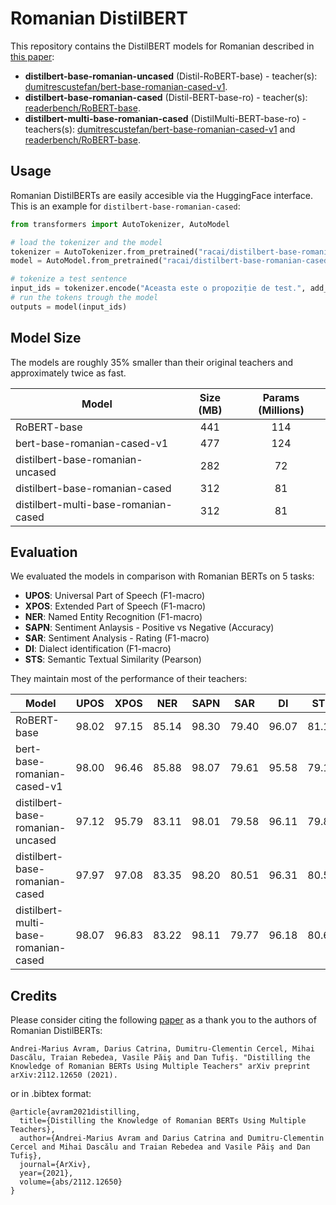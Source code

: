 # Romanian DistilBERT
This repository contains the DistilBERT models for Romanian described in [this paper](https://arxiv.org/abs/2112.12650):
- **distilbert-base-romanian-uncased** (Distil-RoBERT-base) - teacher(s): [dumitrescustefan/bert-base-romanian-cased-v1](https://huggingface.co/dumitrescustefan/bert-base-romanian-cased-v1).
- **distilbert-base-romanian-cased** (Distil-BERT-base-ro) - teacher(s): [readerbench/RoBERT-base](https://huggingface.co/readerbench/RoBERT-base).
- **distilbert-multi-base-romanian-cased** (DistilMulti-BERT-base-ro) - teachers(s): [dumitrescustefan/bert-base-romanian-cased-v1](https://huggingface.co/dumitrescustefan/bert-base-romanian-cased-v1) and [readerbench/RoBERT-base](https://huggingface.co/readerbench/RoBERT-base).

## Usage

Romanian DistilBERTs are easily accesible via the HuggingFace interface. This is an example for `distilbert-base-romanian-cased`:

```python
from transformers import AutoTokenizer, AutoModel

# load the tokenizer and the model
tokenizer = AutoTokenizer.from_pretrained("racai/distilbert-base-romanian-cased")
model = AutoModel.from_pretrained("racai/distilbert-base-romanian-cased")

# tokenize a test sentence
input_ids = tokenizer.encode("Aceasta este o propoziție de test.", add_special_tokens=True, return_tensors="pt")
# run the tokens trough the model
outputs = model(input_ids)
```
## Model Size
The models are roughly 35% smaller than their original teachers and approximately twice as fast.

| Model                          | Size (MB) | Params (Millions) |
|--------------------------------|:---------:|:----------------:| 
| RoBERT-base    | 441 | 114 |
| bert-base-romanian-cased-v1    | 477 | 124 |
| distilbert-base-romanian-uncased | 282 | 72 |
| distilbert-base-romanian-cased | 312 | 81 |
| distilbert-multi-base-romanian-cased | 312 | 81 |

## Evaluation

We evaluated the models in comparison with Romanian BERTs on 5 tasks:

- **UPOS**: Universal Part of Speech (F1-macro)
- **XPOS**: Extended Part of Speech (F1-macro)
- **NER**: Named Entity Recognition (F1-macro)
- **SAPN**: Sentiment Anlaysis - Positive vs Negative (Accuracy)
- **SAR**: Sentiment Analysis - Rating (F1-macro)
- **DI**: Dialect identification  (F1-macro)
- **STS**: Semantic Textual Similarity (Pearson)

They maintain most of the performance of their teachers:

| Model                          | UPOS | XPOS | NER | SAPN | SAR | DI | STS |
|--------------------------------|:----:|:----:|:---:|:----:|:---:|:--:|:---:|
| RoBERT-base | 98.02 | 97.15 | 85.14 | 98.30 | 79.40 | 96.07 | 81.18 |
| bert-base-romanian-cased-v1    | 98.00 | 96.46 | 85.88 | 98.07 | 79.61 | 95.58 | 79.11 |
| distilbert-base-romanian-uncased | 97.12 | 95.79 | 83.11 | 98.01 | 79.58 | 96.11 | 79.80 |
| distilbert-base-romanian-cased | 97.97 | 97.08 | 83.35 | 98.20 | 80.51 | 96.31 | 80.57 |
| distilbert-multi-base-romanian-cased | 98.07 | 96.83 | 83.22 | 98.11 | 79.77 | 96.18 | 80.66 |

## Credits

Please consider citing the following [paper](https://arxiv.org/abs/2112.12650) as a thank you to the authors of Romanian DistilBERTs: 
```
Andrei-Marius Avram, Darius Catrina, Dumitru-Clementin Cercel, Mihai Dascălu, Traian Rebedea, Vasile Păiş and Dan Tufiş. "Distilling the Knowledge of Romanian BERTs Using Multiple Teachers" arXiv preprint arXiv:2112.12650 (2021).
```
or in .bibtex format:
```
@article{avram2021distilling,
  title={Distilling the Knowledge of Romanian BERTs Using Multiple Teachers},
  author={Andrei-Marius Avram and Darius Catrina and Dumitru-Clementin Cercel and Mihai Dascălu and Traian Rebedea and Vasile Păiş and Dan Tufiş},
  journal={ArXiv},
  year={2021},
  volume={abs/2112.12650}
}
```
